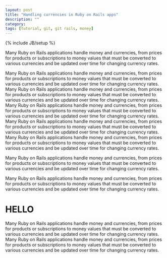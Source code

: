 ```yaml
---
layout: post
title: "Handling currencies in Ruby on Rails apps"
description: ""
category: 
tags: [tutorial, git, git rails, money]
---
```

{% include JB/setup %}

Many Ruby on Rails applications handle money and currencies, from prices for products or subscriptions to money values that must be converted to various currencies and be updated over time for changing currency rates.  

Many Ruby on Rails applications handle money and currencies, from prices for products or subscriptions to money values that must be converted to various currencies and be updated over time for changing currency rates.  Many Ruby on Rails applications handle money and currencies, from prices for products or subscriptions to money values that must be converted to various currencies and be updated over time for changing currency rates.  Many Ruby on Rails applications handle money and currencies, from prices for products or subscriptions to money values that must be converted to various currencies and be updated over time for changing currency rates.  Many Ruby on Rails applications handle money and currencies, from prices for products or subscriptions to money values that must be converted to various currencies and be updated over time for changing currency rates.  Many Ruby on Rails applications handle money and currencies, from prices for products or subscriptions to money values that must be converted to various currencies and be updated over time for changing currency rates.  

Many Ruby on Rails applications handle money and currencies, from prices for products or subscriptions to money values that must be converted to various currencies and be updated over time for changing currency rates.  

Many Ruby on Rails applications handle money and currencies, from prices for products or subscriptions to money values that must be converted to various currencies and be updated over time for changing currency rates.  

# HELLO 

Many Ruby on Rails applications handle money and currencies, from prices for products or subscriptions to money values that must be converted to various currencies and be updated over time for changing currency rates.  Many Ruby on Rails applications handle money and currencies, from prices for products or subscriptions to money values that must be converted to various currencies and be updated over time for changing currency rates.  
